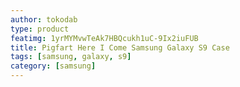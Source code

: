 ```yaml
---
author: tokodab
type: product
featimg: 1yrMYMvwTeAk7HBQcukh1uC-9Ix2iuFUB
title: Pigfart Here I Come Samsung Galaxy S9 Case
tags: [samsung, galaxy, s9]
category: [samsung]
---
```

